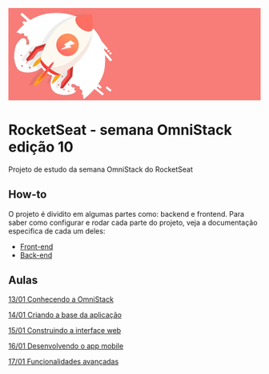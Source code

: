 ![rocket](rocket.jpg)

# RocketSeat - semana OmniStack edição 10

Projeto de estudo da semana OmniStack do RocketSeat

## How-to

O projeto é dividito em algumas partes como: backend e frontend.
Para saber como configurar e rodar cada parte do projeto, veja a documentação especifica de cada um deles:

- [Front-end](./web/README.md)
- [Back-end](./backend/README.md)

## Aulas

[13/01 Conhecendo a OmniStack](https://youtu.be/H-z0aO5Wx00)

[14/01 Criando a base da aplicação](https://youtu.be/tqdw5KVx4ps)

[15/01 Construindo a interface web](https://youtu.be/6zqO8F6uZUM)

[16/01 Desenvolvendo o app mobile](https://youtu.be/3Re2sN2M8m8)

[17/01 Funcionalidades avançadas](http://)